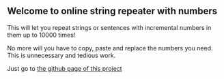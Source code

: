 ## Welcome to online string repeater with numbers

This will let you repeat strings or sentences with incremental numbers in them up to 10000 times!

No more will you have to copy, paste and replace the numbers you need. This is unnecessary and tedious work.

Just go to [the github page of this project](https://klothius.github.io/Online-string-repeater-with-numbers)
